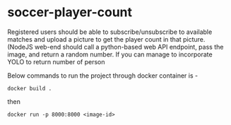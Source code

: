 # soccer-player-count
Registered users should be able to subscribe/unsubscribe to available matches and upload a picture to get the player count in that picture. (NodeJS web-end should call a python-based web API endpoint, pass the image, and return a random number. If you can manage to incorporate YOLO to return number of person



Below commands to run the project through docker container is -

```
docker build .
```
then
```
docker run -p 8000:8000 <image-id>
```
